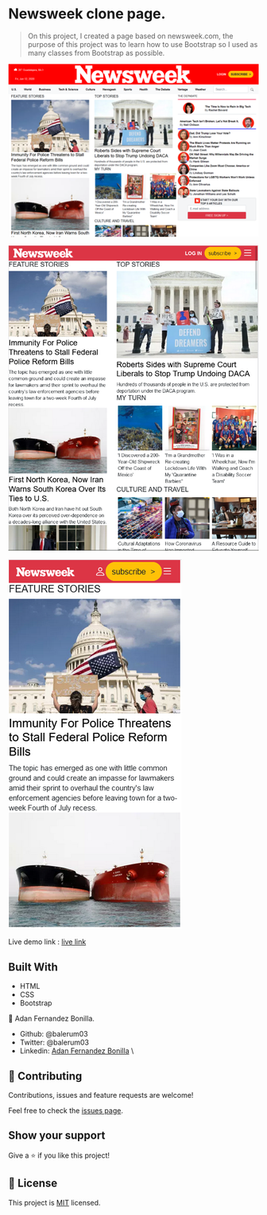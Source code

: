 # Newsweek clone page.

> On this project, I created a page based on newsweek.com, the purpose of this project was to learn how to use Bootstrap so I used as many classes from Bootstrap as possible.

![screenshot](assets/images/Capture1.png)

![screenshot](assets/images/Capture2.png)

![screenshot](assets/images/Capture3.png)

Live demo link : [live link](https://raw.githack.com/balerum03/newsweekclone/clone-page/index.html)

## Built With

- HTML
- CSS
- Bootstrap

👤 Adan Fernandez Bonilla.

- Github: @balerum03
- Twitter: @balerum03
- Linkedin: [Adan Fernandez Bonilla](https://www.linkedin.com/in/adan-fernandez-bonilla-4560831a5)                                         \

## 🤝 Contributing

Contributions, issues and feature requests are welcome!

Feel free to check the [issues page](https://github.com/balerum03/newsweekclone/issues).

## Show your support

Give a ⭐️ if you like this project!

## 📝 License

This project is [MIT](lic.url) licensed.
